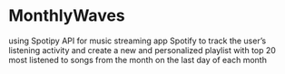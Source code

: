 # MonthlyWaves
using Spotipy API for music streaming app Spotify to track the user’s listening activity and create a  new and personalized playlist with top 20 most listened to songs from the month on the last day of each month
